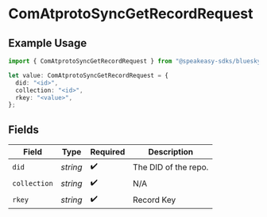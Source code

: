 # ComAtprotoSyncGetRecordRequest

## Example Usage

```typescript
import { ComAtprotoSyncGetRecordRequest } from "@speakeasy-sdks/bluesky/models/operations";

let value: ComAtprotoSyncGetRecordRequest = {
  did: "<id>",
  collection: "<id>",
  rkey: "<value>",
};
```

## Fields

| Field                | Type                 | Required             | Description          |
| -------------------- | -------------------- | -------------------- | -------------------- |
| `did`                | *string*             | :heavy_check_mark:   | The DID of the repo. |
| `collection`         | *string*             | :heavy_check_mark:   | N/A                  |
| `rkey`               | *string*             | :heavy_check_mark:   | Record Key           |